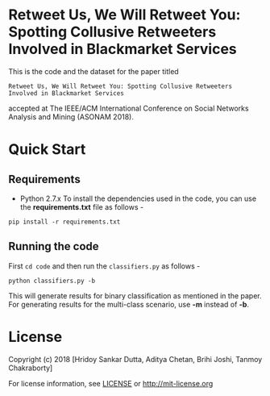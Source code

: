 # Retweet Us, We Will Retweet You: Spotting Collusive Retweeters Involved in Blackmarket Services

This is the code and the dataset for the paper titled 
```
Retweet Us, We Will Retweet You: Spotting Collusive Retweeters Involved in Blackmarket Services
```
accepted at The IEEE/ACM International Conference on Social Networks Analysis and Mining (ASONAM 2018).

# Quick Start

## Requirements

- Python 2.7.x
To install the dependencies used in the code, you can use the __requirements.txt__ file as follows -

```
pip install -r requirements.txt
```

## Running the code

First ```cd code``` and then run the ```classifiers.py``` as follows - 

```
python classifiers.py -b
```
This will generate results for binary classification as mentioned in the paper.
For generating results for the multi-class scenario, use __-m__ instead of __-b__.

# License 

Copyright (c) 2018 [Hridoy Sankar Dutta, Aditya Chetan, Brihi Joshi, Tanmoy Chakraborty]

For license information, see [LICENSE](LICENSE) or http://mit-license.org
